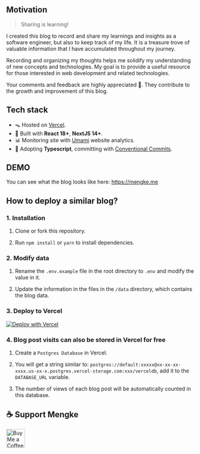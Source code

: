 
## Motivation

> Sharing is learning!

I created this blog to record and share my learnings and insights as a software engineer, but also to keep track of my life. It is a treasure trove of valuable information that I have accumulated throughout my journey.

Recording and organizing my thoughts helps me solidify my understanding of new concepts and technologies. My goal is to provide a useful resource for those interested in web development and related technologies.

Your comments and feedback are highly appreciated 🍻. They contribute to the growth and improvement of this blog.

## Tech stack

- 🪤 Hosted on [Vercel](https://vercel.com/).
- 🧱 Built with **React 18+**, **NextJS 14+**.
- 📊 Monitoring site with [Umami](https://umami.is/) website analytics.
- 🎉 Adopting **Typescript**, committing with [Conventional Commits](https://www.conventionalcommits.org/).

## DEMO

You can see what the blog looks like here: <https://mengke.me>

## How to deploy a similar blog?

### 1. Installation

1. Clone or fork this repository.

2. Run `npm install` or `yarn` to install dependencies.

### 2. Modify data

1. Rename the `.env.example` file in the root directory to `.env` and modify the value in it.

2. Update the information in the files in the `/data` directory, which contains the blog data.

### 3. Deploy to Vercel

[![Deploy with Vercel](https://vercel.com/button)](https://vercel.com/new/clone?repository-url=https%3A%2F%2Fgithub.com%2Fmk965%2Fmengke.me&env=NEXT_PUBLIC_GISCUS_REPO,NEXT_PUBLIC_GISCUS_REPOSITORY_ID,NEXT_PUBLIC_GISCUS_CATEGORY,NEXT_PUBLIC_GISCUS_CATEGORY_ID,NEXT_UMAMI_ID,SPOTIFY_CLIENT_ID,SPOTIFY_CLIENT_SECRET,SPOTIFY_REFRESH_TOKEN,DATABASE_URL,GITHUB_API_TOKEN&envDescription=Giscus%5CUmami%5CSpotify%5CData%5CGithub&envLink=https%3A%2F%2Fgithub.com%2Fmk965%2Fmengke.me%2Fblob%2Fmain%2F.env.example&project-name=mengke-me-blog&repository-name=mengke-me-blog&demo-title=mengke.me&demo-description=Mengke's%20blog%20-%20Mengke's%20coding%20journey&demo-url=https%3A%2F%2Fwww.mengke.me%2F&demo-image=https%3A%2F%2Fwww.mengke.me%2Fstatic%2Fimages%2Fhome_page.webp)

### 4. Blog post visits can also be stored in Vercel for free

1. Create a `Postgres Database` in Vercel.

2. You will get a string similar to: `postgres://default:xxxxx@xx-xx-xx-xxxx.us-xx-x.postgres.vercel-storage.com:xxx/verceldb`, add it to the `DATABASE_URL` variable.

3. The number of views of each blog post will be automatically counted in this database.

## ☕️ Support Mengke

<a href='https://ko-fi.com/P5P2ZV7NP' target='_blank'><img height='50' style='border:0px;height:50px;' src='https://storage.ko-fi.com/cdn/kofi2.png?v=3' border='0' alt='Buy Me a Coffee at ko-fi.com' /></a>
